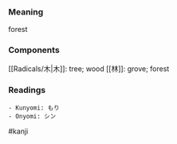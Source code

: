 ### Meaning

forest

### Components

[[Radicals/木|木]]: tree; wood [[林]]: grove; forest

### Readings

```
- Kunyomi: もり
- Onyomi: シン
```

#kanji
